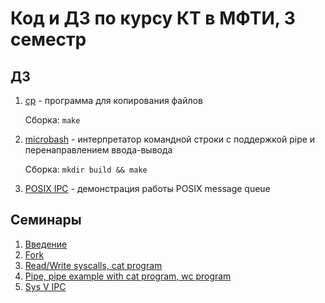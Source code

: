 # Код и ДЗ по курсу КТ в МФТИ, 3 семестр

## ДЗ
1. [cp](hw1_cp) - программа для копирования файлов

    Сборка: `make`

2. [microbash](hw2) - интерпретатор командной строки с поддержкой pipe и перенаправлением ввода-вывода

    Сборка: `mkdir build && make`

3. [POSIX IPC](hw3) - демонстрация работы POSIX message queue

## Семинары
1. [Введение](sem1)
2. [Fork](sem2)
3. [Read/Write syscalls, cat program](sem3)
4. [Pipe, pipe example with cat program, wc program](sem4)
5. [Sys V IPC](sem5)
